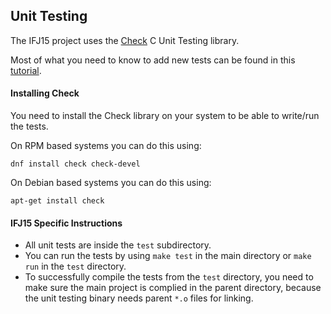 ## Unit Testing

The IFJ15 project uses the [Check](http://check.sourceforge.net/) C Unit Testing library.

Most of what you need to know to add new tests can be found in this [tutorial](http://check.sourceforge.net/doc/check_html/check_3.html).

#### Installing Check

You need to install the Check library on your system to be able to write/run the tests.

On RPM based systems you can do this using:
```
dnf install check check-devel
```

On Debian based systems you can do this using:
```
apt-get install check
```

#### IFJ15 Specific Instructions

- All unit tests are inside the `test` subdirectory.
- You can run the tests by using `make test` in the main directory or `make run` in the `test` directory.
- To successfully compile the tests from the `test` directory, you need to make sure the main project is complied in the parent directory, because the unit testing binary needs parent `*.o` files for linking.
